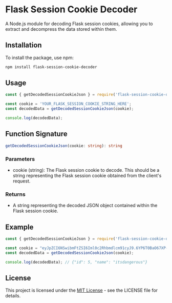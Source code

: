 # Flask Session Cookie Decoder

A Node.js module for decoding Flask session cookies, allowing you to extract and decompress the data stored within them.

## Installation

To install the package, use npm:

```bash
npm install flask-session-cookie-decoder
```


## Usage

```javascript
const { getDecodedSessionCookieJson } = require('flask-session-cookie-decoder');

const cookie = 'YOUR_FLASK_SESSION_COOKIE_STRING_HERE';
const decodedData = getDecodedSessionCookieJson(cookie);

console.log(decodedData);
```

## Function Signature
```typescript
getDecodedSessionCookieJson(cookie: string): string
```


### Parameters
* cookie (string): The Flask session cookie to decode. This should be a string representing the Flask session cookie obtained from the client's request.
### Returns
* A string representing the decoded JSON object contained within the Flask session cookie.

## Example
```javascript
const { getDecodedSessionCookieJson } = require('flask-session-cookie-decoder');

const cookie = "eyJpZCI6NSwibmFtZSI6Iml0c2Rhbmdlcm91cyJ9.6YP6T0BaO67XP--9UzTrmurXSmg"
const decodedData = getDecodedSessionCookieJson(cookie);

console.log(decodedData); // {"id": 5, "name": "itsdangerous"}
```
## License
This project is licensed under the [MIT License](LICENSE) - see the LICENSE file for details.